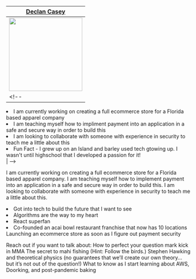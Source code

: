 
| [Declan Casey](https://www.linkedin.com/in/declan-casey-63bb431bb/) | 
| --- |
| <img src="https://avatars.githubusercontent.com/u/73033132?v=4" width="200" align="center"/> |
<!-- |<lu>
  <li>I am currently working on creating a full ecommerce store for a Florida based apparel company</li> 
  <li>I am teaching myself how to impliment payment into an application in a safe and secure way in order to build this</li>
  <li>I am looking to collaborate with someone with experience in security to teach me a little about this</li>
  <li>Fun Fact - I grew up on an Island and barley used tech gtowing up. I wasn't until highschool that I developed a passion for it!</li>
</lu>| -->

I am currently working on creating a full ecommerce store for a Florida based apparel company. I am teaching myself how to implement payment into an application in a safe and secure way in order to build this. I am looking to collaborate with someone with experience in security to teach me a little about this.



<lu>
  <li>Got into tech to build the future that I want to see</li>
  <li>Algorithms are the way to my heart</li>
  <li>React superfan</li>
  <li>Co-founded an acai bowl restaurant franchise that now has 10 locations
Launching an ecommerce store as soon as I figure out payment security</li>
</lu>



Reach out if you want to talk about:
How to perfect your question mark kick in MMA
The secret to mahi fishing (Hint: Follow the birds.)
Stephen Hawking and theoretical physics (no guarantees that we’ll create our own theory… but it’s not out of the question!)
What to know as I start learning about AWS, Doorking, and post-pandemic baking
